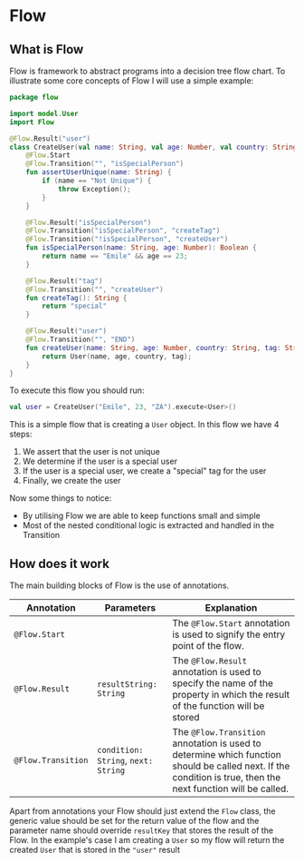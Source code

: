 # Flow

## What is Flow

Flow is framework to abstract programs into a decision tree flow chart. To illustrate some core concepts of Flow I will use a simple example:

```Kotlin
package flow

import model.User
import Flow

@Flow.Result("user")
class CreateUser(val name: String, val age: Number, val country: String) : Flow<User>() {
    @Flow.Start
    @Flow.Transition("", "isSpecialPerson")
    fun assertUserUnique(name: String) {
        if (name == "Not Unique") {
            throw Exception();
        }
    }

    @Flow.Result("isSpecialPerson")
    @Flow.Transition("isSpecialPerson", "createTag")
    @Flow.Transition("!isSpecialPerson", "createUser")
    fun isSpecialPerson(name: String, age: Number): Boolean {
        return name == "Emile" && age == 23;
    }

    @Flow.Result("tag")
    @Flow.Transition("", "createUser")
    fun createTag(): String {
        return "special"
    }

    @Flow.Result("user")
    @Flow.Transition("", "END")
    fun createUser(name: String, age: Number, country: String, tag: String?): User {
        return User(name, age, country, tag);
    }
}
```

To execute this flow you should run:

```Kotlin
val user = CreateUser("Emile", 23, "ZA").execute<User>()
```

This is a simple flow that is creating a `User` object. In this flow we have 4 steps:

1. We assert that the user is not unique
2. We determine if the user is a special user
3. If the user is a special user, we create a "special" tag for the user
4. Finally, we create the user

Now some things to notice:

- By utilising Flow we are able to keep functions small and simple
- Most of the nested conditional logic is extracted and handled in the Transition

## How does it work

The main building blocks of Flow is the use of annotations.

Annotation|Parameters|Explanation
----------|----------|-----------
`@Flow.Start`| |The `@Flow.Start` annotation is used to signify the entry point of the flow.
`@Flow.Result`|`resultString: String`| The `@Flow.Result` annotation is used to specify the name of the property in which the result of the function will be stored
`@Flow.Transition`|`condition: String`, `next: String`| The `@Flow.Transition` annotation is used to determine which function should be called next. If the condition is true, then the next function will be called.

Apart from annotations your Flow should just extend the `Flow` class, the generic value should be set for the return value of the flow and the parameter name should override `resultKey` that stores the result of the Flow. In the example's case I am creating a `User` so my flow will return the created `User` that is stored in the `"user"` result